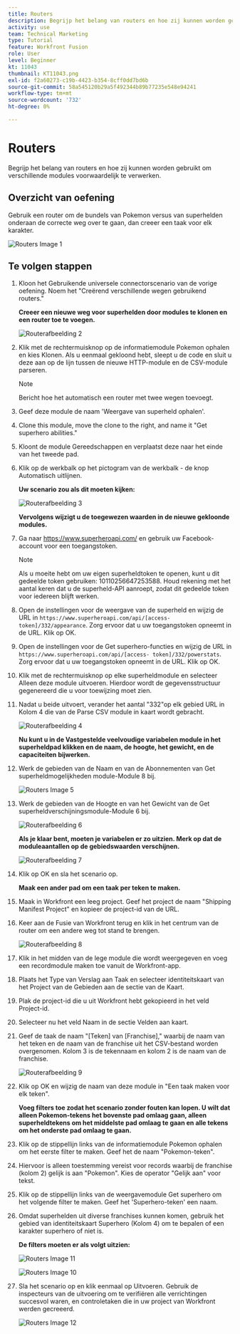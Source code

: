 ```yaml
---
title: Routers
description: Begrijp het belang van routers en hoe zij kunnen worden gebruikt om verschillende modules voorwaardelijk te verwerken.
activity: use
team: Technical Marketing
type: Tutorial
feature: Workfront Fusion
role: User
level: Beginner
kt: 11043
thumbnail: KT11043.png
exl-id: f2a60273-c19b-4423-b354-8cff0dd7bd6b
source-git-commit: 58a545120b29a5f492344b89b77235e548e94241
workflow-type: tm+mt
source-wordcount: '732'
ht-degree: 0%

---
```


# Routers

Begrijp het belang van routers en hoe zij kunnen worden gebruikt om verschillende modules voorwaardelijk te verwerken.

## Overzicht van oefening

Gebruik een router om de bundels van Pokemon versus van superhelden onderaan de correcte weg over te gaan, dan creeer een taak voor elk karakter.

![Routers Image 1](../12-exercises/assets/routers-walkthrough-1.png)

## Te volgen stappen

1. Kloon het Gebruikende universele connectorscenario van de vorige oefening. Noem het &quot;Creërend verschillende wegen gebruikend routers.&quot;

   **Creeer een nieuwe weg voor superhelden door modules te klonen en een router toe te voegen.**

   ![Routerafbeelding 2](../12-exercises/assets/routers-walkthrough-2.png)

1. Klik met de rechtermuisknop op de informatiemodule Pokemon ophalen en kies Klonen. Als u eenmaal gekloond hebt, sleept u de code en sluit u deze aan op de lijn tussen de nieuwe HTTP-module en de CSV-module parseren.

   >[!NOTE]
   >
   > Bericht hoe het automatisch een router met twee wegen toevoegt.

1. Geef deze module de naam &#39;Weergave van superheld ophalen&#39;.
1. Clone this module, move the clone to the right, and name it &quot;Get superhero abilities.&quot;
1. Kloont de module Gereedschappen en verplaatst deze naar het einde van het tweede pad.
1. Klik op de werkbalk op het pictogram van de werkbalk - de knop Automatisch uitlijnen.

   **Uw scenario zou als dit moeten kijken:**

   ![Routerafbeelding 3](../12-exercises/assets/routers-walkthrough-3.png)

   **Vervolgens wijzigt u de toegewezen waarden in de nieuwe gekloonde modules.**

1. Ga naar <https://www.superheroapi.com/> en gebruik uw Facebook-account voor een toegangstoken.

   >[!NOTE]
   >
   >Als u moeite hebt om uw eigen superheldtoken te openen, kunt u dit gedeelde token gebruiken: 10110256647253588. Houd rekening met het aantal keren dat u de superheld-API aanroept, zodat dit gedeelde token voor iedereen blijft werken.

1. Open de instellingen voor de weergave van de superheld en wijzig de URL in `https://www.superheroapi.com/api/[access- token]/332/appearance`. Zorg ervoor dat u uw toegangstoken opneemt in de URL. Klik op OK.
1. Open de instellingen voor de Get superhero-functies en wijzig de URL in `https://www.superheroapi.com/api/[access- token]/332/powerstats`. Zorg ervoor dat u uw toegangstoken opneemt in de URL. Klik op OK.
1. Klik met de rechtermuisknop op elke superheldmodule en selecteer Alleen deze module uitvoeren. Hierdoor wordt de gegevensstructuur gegenereerd die u voor toewijzing moet zien.
1. Nadat u beide uitvoert, verander het aantal &quot;332&quot;op elk gebied URL in Kolom 4 die van de Parse CSV module in kaart wordt gebracht.

   ![Routerafbeelding 4](../12-exercises/assets/routers-walkthrough-4.png)

   **Nu kunt u in de Vastgestelde veelvoudige variabelen module in het superheldpad klikken en de naam, de hoogte, het gewicht, en de capaciteiten bijwerken.**

1. Werk de gebieden van de Naam en van de Abonnementen van Get superheldmogelijkheden module-Module 8 bij.

   ![Routers Image 5](../12-exercises/assets/routers-walkthrough-5.png)

1. Werk de gebieden van de Hoogte en van het Gewicht van de Get superheldverschijningsmodule-Module 6 bij.

   ![Routerafbeelding 6](../12-exercises/assets/routers-walkthrough-6.png)

   **Als je klaar bent, moeten je variabelen er zo uitzien. Merk op dat de moduleaantallen op de gebiedswaarden verschijnen.**

   ![Routerafbeelding 7](../12-exercises/assets/routers-walkthrough-7.png)

1. Klik op OK en sla het scenario op.

   **Maak een ander pad om een taak per teken te maken.**

1. Maak in Workfront een leeg project. Geef het project de naam &quot;Shipping Manifest Project&quot; en kopieer de project-id van de URL.
1. Keer aan de Fusie van Workfront terug en klik in het centrum van de router om een andere weg tot stand te brengen.

   ![Routerafbeelding 8](../12-exercises/assets/routers-walkthrough-8.png)

1. Klik in het midden van de lege module die wordt weergegeven en voeg een recordmodule maken toe vanuit de Workfront-app.
1. Plaats het Type van Verslag aan Taak en selecteer identiteitskaart van het Project van de Gebieden aan de sectie van de Kaart.
1. Plak de project-id die u uit Workfront hebt gekopieerd in het veld Project-id.
1. Selecteer nu het veld Naam in de sectie Velden aan kaart.
1. Geef de taak de naam &quot;[Teken] van [Franchise],&quot; waarbij de naam van het teken en de naam van de franchise uit het CSV-bestand worden overgenomen. Kolom 3 is de tekennaam en kolom 2 is de naam van de franchise.

   ![Routerafbeelding 9](../12-exercises/assets/routers-walkthrough-9.png)

1. Klik op OK en wijzig de naam van deze module in &quot;Een taak maken voor elk teken&quot;.

   **Voeg filters toe zodat het scenario zonder fouten kan lopen. U wilt dat alleen Pokemon-tekens het bovenste pad omlaag gaan, alleen superheldtekens om het middelste pad omlaag te gaan en alle tekens om het onderste pad omlaag te gaan.**

1. Klik op de stippellijn links van de informatiemodule Pokemon ophalen om het eerste filter te maken. Geef het de naam &quot;Pokemon-teken&quot;.
1. Hiervoor is alleen toestemming vereist voor records waarbij de franchise (kolom 2) gelijk is aan &quot;Pokemon&quot;. Kies de operator &quot;Gelijk aan&quot; voor tekst.
1. Klik op de stippellijn links van de weergavemodule Get superhero om het volgende filter te maken. Geef het &#39;Superhero-teken&#39; een naam.
1. Omdat superhelden uit diverse franchises kunnen komen, gebruik het gebied van identiteitskaart Superhero (Kolom 4) om te bepalen of een karakter superhero of niet is.

   **De filters moeten er als volgt uitzien:**

   ![Routers Image 11](../12-exercises/assets/routers-walkthrough-11.png)

   ![Routers Image 10](../12-exercises/assets/routers-walkthrough-10.png)

1. Sla het scenario op en klik eenmaal op Uitvoeren. Gebruik de inspecteurs van de uitvoering om te verifiëren alle verrichtingen succesvol waren, en controletaken die in uw project van Workfront werden gecreeerd.

   ![Routers Image 12](../12-exercises/assets/routers-walkthrough-12.png)
